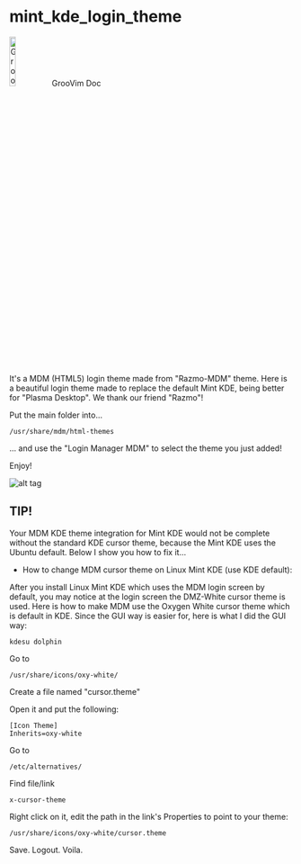 mint_kde_login_theme
=========

<img border="0" alt="GrooVim Doc" src="http://imageshack.com/a/img829/4064/meg6.png" height="15%" width="15%"/>GrooVim Doc

It's a MDM (HTML5) login theme made from "Razmo-MDM" theme. Here is a beautiful login theme made to replace the default Mint KDE, being better for "Plasma Desktop". We thank our friend "Razmo"!

Put the main folder into...

```
/usr/share/mdm/html-themes
```

... and use the "Login Manager MDM" to select the theme you just added!

Enjoy!

![alt tag](https://github.com/eduardolucioac/mint_kde_login_theme/blob/master/img/preview.jpg)

TIP!
-----

Your MDM KDE theme integration for Mint KDE would not be complete without the standard 
KDE cursor theme, because the Mint KDE uses the Ubuntu default. Below I show you how 
to fix it...

 * How to change MDM cursor theme on Linux Mint KDE (use KDE default):

After you install Linux Mint KDE which uses the MDM login screen by default, you may 
notice at the login screen the DMZ-White cursor theme is used. Here is how to make 
MDM use the Oxygen White cursor theme which is default in KDE. Since the GUI way 
is easier for, here is what I did the GUI way:

```
kdesu dolphin
```

Go to

```
/usr/share/icons/oxy-white/
```

Create a file named "cursor.theme"

Open it and put the following:

```
[Icon Theme]
Inherits=oxy-white
```

Go to

```
/etc/alternatives/
```

Find file/link

```
x-cursor-theme
```

Right click on it, edit the path in the link's Properties to point to your theme:

```
/usr/share/icons/oxy-white/cursor.theme
```

Save. Logout. Voila.
